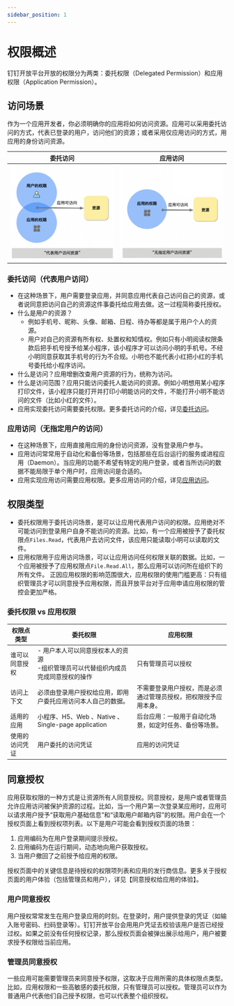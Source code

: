 ```yaml
---
sidebar_position: 1
---
```


# 权限概述
钉钉开放平台开放的权限分为两类：委托权限（Delegated Permission）和应用权限（Application Permission）。

## 访问场景
作为一个应用开发者，你必须明确你的应用将如何访问资源。应用可以采用委托访问的方式，代表已登录的用户，访问他们的资源；或者采用仅应用访问的方式，用应用的身份访问资源。

|                              委托访问                              |                               应用访问                               |
|:--------------------------------------------------------------:|:----------------------------------------------------------------:|
| ![委托访问简图](/img/learn/permission/delegated_access_overview.png) | ![应用访问简图](/img/learn/permission/application_access_overview.png) |


### 委托访问（代表用户访问）
* 在这种场景下，用户需要登录应用，并同意应用代表自己访问自己的资源，或者说同意把访问自己的资源这件事委托给应用去做。这一过程简称委托授权。
* 什么是用户的资源？
  * 例如手机号、昵称、头像、邮箱、日程、待办等都是属于用户个人的资源。
  * 用户对自己的资源有所有权、处置权和知情权。例如只有小明阅读权限条款后把手机号授予给某小程序，该小程序才可以访问小明的手机号。不经小明同意获取其手机号的行为不合规。小明也不能代表小红把小红的手机号委托给小程序访问。
* 什么是访问？应用增删改查用户资源的行为，统称为访问。
* 什么是访问范围？应用只能访问委托人能访问的资源。例如小明想用某小程序打印文件，该小程序只能打开并打印小明能访问的文件，不能打开小明不能访问的文件（比如小红的文件）。
* 应用实现委托访问需要委托权限。更多委托访问的介绍，详见[委托访问](/docs/learn/permission/delegated_permission)。

### 应用访问（无指定用户的访问）
* 在这种场景下，应用直接用应用的身份访问资源，没有登录用户参与。
* 应用访问常常用于自动化和备份等场景，包括那些在后台运行的服务或进程应用（Daemon）。当应用的功能不希望有特定的用户登录，或者当所访问的数据不能局限于单个用户时，应用访问是合适的。
* 应用实现应用访问需要应用权限。更多应用访问的介绍，详见[应用访问](/docs/learn/permission/application_permission)。

## 权限类型
* 委托权限用于委托访问场景，是可以让应用代表用户访问的权限。应用绝对不可能访问到登录用户自身不能访问的资源。比如，有一个应用被授予了委托权限点`Files.Read`，代表用户去访问文件，该应用只能读取小明可以读取的文件。
* 应用权限用于应用访问场景，可以让应用访问任何权限关联的数据。比如，一个应用被授予了应用权限点`File.Read.All`，那么应用可以访问所在组织下的所有文件。 
正因应用权限的影响范围很大，应用权限的使用门槛更高：只有组织管理员才可以同意授予应用权限，而且开放平台对于应用申请应用权限的管控会更加严格。

### 委托权限 vs 应用权限

| 权限点类型   | 委托权限                                           | 应用权限                             |
|---------|------------------------------------------------|----------------------------------|
| 谁可以同意授权 | - 用户本人可以同意授权本人的资源<br/>-组织管理员可以代替组织内成员完成同意授权的操作 | 只有管理员可以授权                        |
| 访问上下文   | 必须由登录用户授权给应用，即用户委托应用访问本人自己的数据。                 | 不需要登录用户授权，而是必须通过管理员授权，把权限授予应用本身。 |
| 适用的应用   | 小程序、H5、Web 、Native 、Single-page application    | 后台应用：一般用于自动化场景，如定时任务、备份等场景。      |
| 使用的访问凭证 | 用户委托的访问凭证                                      | 应用的访问凭证                          |


## 同意授权
应用获取权限的一种方式是让资源所有人同意授权。同意授权，是用户或者管理员允许应用访问被保护资源的过程。比如，当一个用户第一次登录某应用时，应用可以请求用户授予“获取用户基础信息”和“读取用户邮箱内容”的权限。用户会在一个授权页面上看到授权项列表。以下是用户可能会看到授权页面的场景：
1. 应用编码为在用户登录期间提示授权。 
2. 应用编码为在运行期间，动态地向用户获取授权。
3. 当用户撤回了之前授予给应用的权限。

授权页面中的关键信息是待授权的权限项列表和应用的发行商信息。更多关于授权页面的用户体验（包括管理员和用户），详见【同意授权给应用的体验】。

### 用户同意授权
用户授权常常发生在用户登录应用的时刻。在登录时，用户提供登录的凭证（如输入账号密码、扫码登录等）。钉钉开放平台会用用户凭证去校验该用户是否已经授过权。如果之前没有任何授权记录，那么授权页面会被弹出展示给用户，用户被要求授予权限给当前应用。
### 管理员同意授权
一些应用可能需要管理员来同意授予权限，这取决于应用所需的具体权限点类型。比如，应用权限和一些高敏感的委托权限，只有管理员可以授权。管理员可以作为普通用户代表他们自己授予权限，也可以代表整个组织授权。